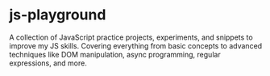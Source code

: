 # js-playground
A collection of JavaScript practice projects, experiments, and snippets to improve my JS skills. Covering everything from basic concepts to advanced techniques like DOM manipulation, async programming, regular expressions, and more.
